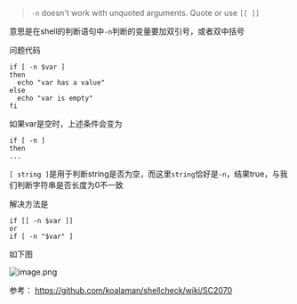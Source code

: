 > `-n` doesn't work with unquoted arguments. Quote or use `[[ ]]`

意思是在shell的判断语句中`-n`判断的变量要加双引号，或者双中括号

问题代码

```shell
if [ -n $var ]
then
  echo "var has a value"
else
  echo "var is empty"
fi
```

如果var是空时，上述条件会变为

```shell
if [ -n ]
then
...
```

`[ string ]`是用于判断string是否为空，而这里`string`恰好是`-n`，结果true，与我们判断字符串是否长度为0不一致

解决方法是

```shell
if [[ -n $var ]]
or
if [ -n "$var" ]
```

如下图

![image.png](http://image.huawei.com/tiny-lts/v1/images/a90136b07bc7c7cfd21adcb7580a256e_451x98.png@900-0-90-f.png)

参考： <https://github.com/koalaman/shellcheck/wiki/SC2070>
